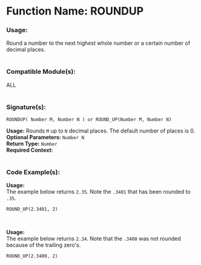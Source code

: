 # Function Name: ROUNDUP

### Usage:
Round a number to the next highest whole number or a certain number of decimal places.
<br><br>

### Compatible Module(s):
ALL
<br><br>

### Signature(s):
```
ROUNDUP( Number M, Number N ) or ROUND_UP(Number M, Number N)
```
**Usage:** Rounds `M` up to `N` decimal places. The default number of places is 0.<br>
**Optional Parameters:** `Number N`<br>
**Return Type:** `Number`<br>
**Required Context:**<br>
<br>

### Code Example(s):
**Usage:**<br>
The example below returns `2.35`. Note the `.3401` that has been rounded to `.35`.
```
ROUND_UP(2.3401, 2)
```
<br>

**Usage:**<br>
The example below returns `2.34`. Note that the `.3400` was not rounded because of the trailing zero's.
```
ROUND_UP(2.3400, 2)
```